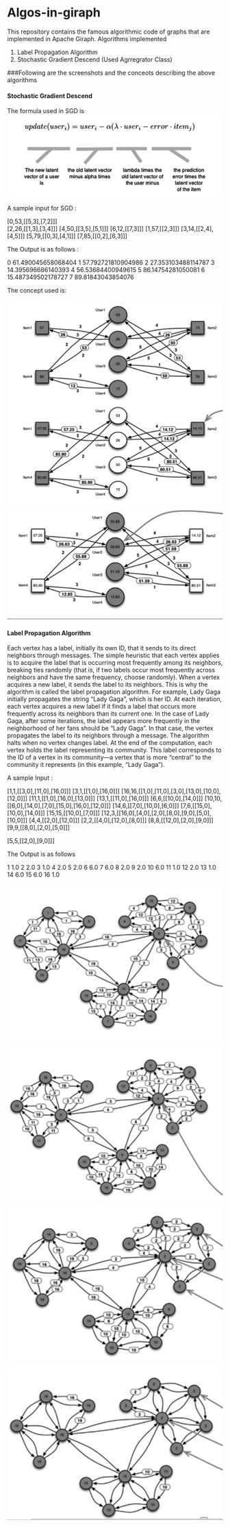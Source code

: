 # Algos-in-giraph
This repository contains the famous algorithmic code of graphs that are implemented in Apache Giraph.
Algorithms implemented

1. Label Propagation Algorithm
2. Stochastic Gradient Descend (Used Agrregrator Class)

###Following are the screenshots and the conceots describing the above algorithms


#### Stochastic Gradient Descend
The formula used in SGD is 
![](https://raw.githubusercontent.com/LakshayNagpal/Algos-in-giraph/master/images/SGD.png)

A sample input for SGD :

[0,53,[[5,3],[7,2]]]<br />
[2,26,[[1,3],[3,4]]]
[4,50,[[3,5],[5,1]]]
[6,12,[[7,3]]]
[1,57,[[2,3]]]
[3,14,[[2,4],[4,5]]]
[5,79,[[0,3],[4,1]]]
[7,85,[[0,2],[6,3]]]

The Output is as follows :

0	61.490045658068404
1	57.792721810904986
2	27.353103488114787
3	14.395696686140393
4	56.53684400949615
5	86.14754281050081
6	15.487349502178727
7	89.81843043854076

The concept used is:

![](https://raw.githubusercontent.com/LakshayNagpal/Algos-in-giraph/master/images/SGD1.png)
![](https://raw.githubusercontent.com/LakshayNagpal/Algos-in-giraph/master/images/SGD2.png)

#### Label Propagation Algorithm

Each vertex has a label, initially its own ID, that it sends to its direct
neighbors through messages. The simple heuristic that each vertex applies is to acquire the label that is
occurring most frequently among its neighbors, breaking ties randomly (that is, if two labels occur most
frequently across neighbors and have the same frequency, choose randomly). When a vertex acquires a new
label, it sends the label to its neighbors. This is why the algorithm is called the label propagation algorithm.
For example, Lady Gaga initially propagates the string “Lady Gaga”, which is her ID. At each iteration, each
vertex acquires a new label if it finds a label that occurs more frequently across its neighbors than its current
one. In the case of Lady Gaga, after some iterations, the label appears more frequently in the neighborhood
of her fans should be “Lady Gaga”. In that case, the vertex propagates the label to its neighbors through a
message. The algorithm halts when no vertex changes label. At the end of the computation, each vertex
holds the label representing its community. This label corresponds to the ID of a vertex in its community—a
vertex that is more “central” to the community it represents (in this example, “Lady Gaga”).

A sample Input :

[1,1,[[3,0],[11,0],[16,0]]]
[3,1,[[1,0],[16,0]]]
[16,16,[[1,0],[11,0],[3,0],[13,0],[10,0],[12,0]]]
[11,1,[[1,0],[16,0],[13,0]]]
[13,1,[[11,0],[16,0]]]
[6,6,[[10,0],[14,0]]]
[10,10,[[6,0],[14,0],[7,0],[15,0],[16,0],[12,0]]]
[14,6,[[7,0],[10,0],[6,0]]]
[7,6,[[15,0],[10,0],[14,0]]]
[15,15,[[10,0],[7,0]]]
[12,3,[[16,0],[4,0],[2,0],[8,0],[9,0],[5,0],[10,0]]]
[4,4,[[2,0],[12,0]]]
[2,2,[[4,0],[12,0],[8,0]]]
[8,8,[[12,0],[2,0],[9,0]]]
[9,9,[[8,0],[2,0],[5,0]]]

[5,5,[[2,0],[9,0]]]

The Output is as follows

1	1.0
2	2.0
3	1.0
4	2.0
5	2.0
6	6.0
7	6.0
8	2.0
9	2.0
10	6.0
11	1.0
12	2.0
13	1.0
14	6.0
15	6.0
16	1.0


![](https://raw.githubusercontent.com/LakshayNagpal/Algos-in-giraph/master/images/LPA1.png)
![](https://raw.githubusercontent.com/LakshayNagpal/Algos-in-giraph/master/images/LPA2.png)
![](https://raw.githubusercontent.com/LakshayNagpal/Algos-in-giraph/master/images/LPA3.png)
![](https://raw.githubusercontent.com/LakshayNagpal/Algos-in-giraph/master/images/LPA4.png)
